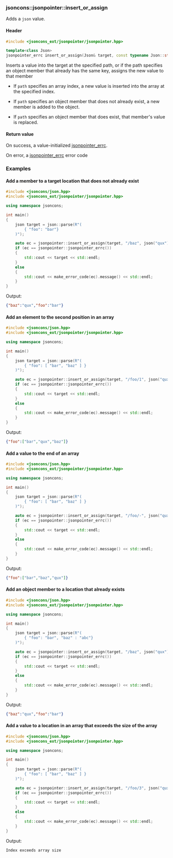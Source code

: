 ### jsoncons::jsonpointer::insert_or_assign

Adds a `json` value.

#### Header
```c++
#include <jsoncons_ext/jsonpointer/jsonpointer.hpp>

template<class Json>
jsonpointer_errc insert_or_assign(Json& target, const typename Json::string_view_type& path, const Json& value); 
```

Inserts a value into the target at the specified path, or if the path specifies an object member that already has the same key, assigns the new value to that member

- If `path` specifies an array index, a new value is inserted into the array at the specified index.

- If `path` specifies an object member that does not already exist, a new member is added to the object.

- If `path` specifies an object member that does exist, that member's value is replaced.

#### Return value

On success, a value-initialized [jsonpointer_errc](jsonpointer_errc.md). 

On error, a [jsonpointer_errc](jsonpointer_errc.md) error code 

### Examples

#### Add a member to a target location that does not already exist

```c++
#include <jsoncons/json.hpp>
#include <jsoncons_ext/jsonpointer/jsonpointer.hpp>

using namespace jsoncons;

int main()
{
    json target = json::parse(R"(
        { "foo": "bar"}
    )");

    auto ec = jsonpointer::insert_or_assign(target, "/baz", json("qux"));
    if (ec == jsonpointer::jsonpointer_errc())
    {
        std::cout << target << std::endl;
    }
    else
    {
        std::cout << make_error_code(ec).message() << std::endl;
    }
}
```
Output:
```json
{"baz":"qux","foo":"bar"}
```

#### Add an element to the second position in an array

```c++
#include <jsoncons/json.hpp>
#include <jsoncons_ext/jsonpointer/jsonpointer.hpp>

using namespace jsoncons;

int main()
{
    json target = json::parse(R"(
        { "foo": [ "bar", "baz" ] }
    )");

    auto ec = jsonpointer::insert_or_assign(target, "/foo/1", json("qux"));
    if (ec == jsonpointer::jsonpointer_errc())
    {
        std::cout << target << std::endl;
    }
    else
    {
        std::cout << make_error_code(ec).message() << std::endl;
    }
}
```
Output:
```json
{"foo":["bar","qux","baz"]}
```

#### Add a value to the end of an array

```c++
#include <jsoncons/json.hpp>
#include <jsoncons_ext/jsonpointer/jsonpointer.hpp>

using namespace jsoncons;

int main()
{
    json target = json::parse(R"(
        { "foo": [ "bar", "baz" ] }
    )");

    auto ec = jsonpointer::insert_or_assign(target, "/foo/-", json("qux"));
    if (ec == jsonpointer::jsonpointer_errc())
    {
        std::cout << target << std::endl;
    }
    else
    {
        std::cout << make_error_code(ec).message() << std::endl;
    }
}
```
Output:
```json
{"foo":["bar","baz","qux"]}
```

#### Add an object member to a location that already exists

```c++
#include <jsoncons/json.hpp>
#include <jsoncons_ext/jsonpointer/jsonpointer.hpp>

using namespace jsoncons;

int main()
{
    json target = json::parse(R"(
        { "foo": "bar", "baz" : "abc"}
    )");

    auto ec = jsonpointer::insert_or_assign(target, "/baz", json("qux"));
    if (ec == jsonpointer::jsonpointer_errc())
    {
        std::cout << target << std::endl;
    }
    else
    {
        std::cout << make_error_code(ec).message() << std::endl;
    }
}
```
Output:
```json
{"baz":"qux","foo":"bar"}
```

#### Add a value to a location in an array that exceeds the size of the array

```c++
#include <jsoncons/json.hpp>
#include <jsoncons_ext/jsonpointer/jsonpointer.hpp>

using namespace jsoncons;

int main()
{
    json target = json::parse(R"(
        { "foo": [ "bar", "baz" ] }
    )");

    auto ec = jsonpointer::insert_or_assign(target, "/foo/3", json("qux"));
    if (ec == jsonpointer::jsonpointer_errc())
    {
        std::cout << target << std::endl;
    }
    else
    {
        std::cout << make_error_code(ec).message() << std::endl;
    }
}
```
Output:
```
Index exceeds array size
```

